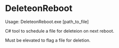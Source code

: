 # DeleteonReboot
Usage: DeleteonReboot.exe [path_to_file]  

C# tool to schedule a file for deleteion on next reboot.  

Must be elevated to flag a file for deletion.  
